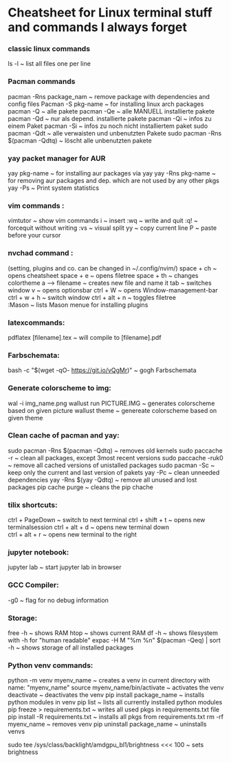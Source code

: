# Cheatsheet for Linux terminal stuff and commands I always forget

### classic linux commands
ls -l ~ list all files one per line

### Pacman commands 
pacman -Rns package_nam ~ remove package with dependencies and config files 
Pacman -S pkg-name ~ for installing linux arch packages
pacman -Q   ~ alle pakete
pacman -Qe  ~ alle MANUELL installierte pakete
pacman -Qd  ~ nur als depend. installierte pakete
pacman -Qi  ~ infos zu einem Paket
pacman -Si  ~ infos zu noch nicht installiertem paket
sudo pacman -Qdt    ~ alle verwaisten und unbenutzten Pakete
sudo pacman -Rns $(pacman -Qdtq)    ~ löscht alle unbenutzten pakete

### yay packet manager for AUR
yay pkg-name ~ for installing aur packages via yay
yay -Rns pkg-name ~ for removing aur packages and dep. which are not used by any other pkgs
yay -Ps ~ Print system statistics

### vim commands :
vimtutor ~ show vim commands
i ~ insert
:wq ~ write and quit
:q! ~ forcequit without writing
:vs ~ visual split
yy ~ copy current line
P ~ paste before your cursor

### nvchad command : 
(setting, plugins and co. can be changed in ~/.config/nvim/)
space + ch  ~ opens cheatsheet
space + e   ~ opens filetree
space + th  ~ changes colortheme
a  --> filename    ~ creates new file and name it 
tab     ~ switches window
v   ~ opens optionsbar
ctrl + W    ~ opens Window-management-bar
ctrl + w + h    ~ switch window
ctrl + alt + n  ~ toggles filetree  
:Mason          ~ lists Mason menue for installing plugins

### latexcommands:
pdflatex [filename].tex     ~ will compile to [filename].pdf

### Farbschemata: 
bash -c  "$(wget -qO- https://git.io/vQgMr)"  ~ gogh Farbschemata

### Generate colorscheme to img:
wal -i img_name.png
wallust run PICTURE.IMG     ~ generates colorscheme based on given picture 
wallust theme <Themename>   ~ genereate colorscheme based on given theme

### Clean cache of pacman and yay:
sudo pacman -Rns $(pacman -Qdtq)    ~ removes old kernels
sudo paccache -r  ~ clean all packages, except 3most recent versions
sudo paccache -ruk0  ~ remove all cached versions of unistalled packages
sudo pacman -Sc  ~ keep only the current and last version of pakets
yay -Pc  ~ clean unneeded dependencies
yay -Rns $(yay -Qdtq)   ~ remove all unused and lost packages
pip cache purge         ~ cleans the pip chache


### tilix shortcuts:
ctrl + PageDown ~ switch to next terminal
ctrl + shift + t    ~ opens new terminalsession
ctrl + alt + d      ~ opens new terminal down  
ctrl + alt + r      ~ opens new terminal to the right

### jupyter notebook:
jupyter lab ~ start jupyter lab in browser

### GCC Compiler:
-g0         ~ flag for no debug information

### Storage:
free -h     ~ shows RAM
htop        ~ shows current RAM
df -h       ~ shows filesystem with -h for "human readable"
expac -H M "%m %n" $(pacman -Qeq) | sort -h     ~ shows storage of all installed packages

### Python venv commands: 
python -m venv myenv_name         ~ creates a venv in current directory with name: "myenv_name"
source myenv_name/bin/activate    ~ activates the venv
deactivate                        ~ deactivates the venv
pip install package_name          ~ installs python modules in venv
pip list                          ~ lists all currently installed python modules
pip freeze > requirements.txt     ~ writes all used pkgs in requirements.txt file
pip install -R requirements.txt   ~ installs all pkgs from requirements.txt 
rm -rf myenv_name                 ~ removes venv
pip uninstall package_name        ~ uninstalls venvs


sudo tee /sys/class/backlight/amdgpu_bl1/brightness <<< 100     ~ sets brightness
